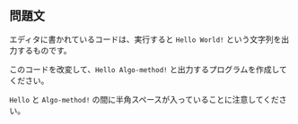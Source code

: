 ## 問題文

エディタに書かれているコードは、実行すると `Hello World!` という文字列を出力するものです。

このコードを改変して、`Hello Algo-method!` と出力するプログラムを作成してください。

`Hello` と `Algo-method!` の間に半角スペースが入っていることに注意してください。
